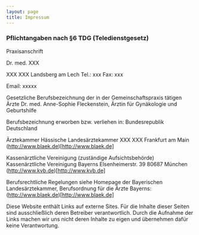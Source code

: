 ```yaml
---
layout: page
title: Impressum
---
```


### Pflichtangaben nach §6 TDG (Teledienstgesetz)

Praxisanschrift

Dr. med. XXX

XXX
XXX Landsberg am Lech
Tel.: xxx
Fax: xxx

Email: xxxxx

Gesetzliche Berufsbezeichnung der in der Gemeinschaftspraxis tätigen Ärzte
Dr. med. Anne-Sophie Fleckenstein, Ärztin für Gynäkologie und Geburtshilfe

Berufsbezeichnung erworben bzw. verliehen in:
Bundesrepublik Deutschland

Ärztekammer
Hässische Landesärztekammer
XXX
XXX Frankfurt am Main
(http://www.blaek.de)[http://www.blaek.de]

Kassenärztliche Vereinigung (zuständige Aufsichtsbehörde)
Kassenärztliche Vereinigung Bayerns
Elsenheimerstr. 39
80687 München
(http://www.kvb.de)[http://www.kvb.de]

Berufsrechtliche Regelungen
siehe Homepage der Bayerischen Landesärztekammer,
Berufsordnung für die Ärzte Bayerns:
(http://www.blaek.de)[http://www.blaek.de]

Diese Website enthält Links auf externe Sites. Für die Inhalte dieser Seiten sind ausschließlich deren Betreiber verantwortlich. Durch die Aufnahme der Links machen wir uns nicht deren Inhalte zu eigen und übernehmen dafür keine Verantwortung.